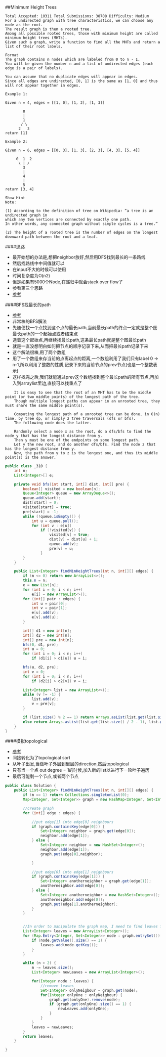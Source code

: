 ##Minimum Height Trees

    Total Accepted: 10311 Total Submissions: 38708 Difficulty: Medium
    For a undirected graph with tree characteristics, we can choose any node as the root.
    The result graph is then a rooted tree.
    Among all possible rooted trees, those with minimum height are called minimum height trees (MHTs).
    Given such a graph, write a function to find all the MHTs and return a list of their root labels.

    Format
    The graph contains n nodes which are labeled from 0 to n - 1.
    You will be given the number n and a list of undirected edges (each edge is a pair of labels).

    You can assume that no duplicate edges will appear in edges.
    Since all edges are undirected, [0, 1] is the same as [1, 0] and thus will not appear together in edges.

    Example 1:

    Given n = 4, edges = [[1, 0], [1, 2], [1, 3]]

            0
            |
            1
           / \
          2   3
    return [1]

    Example 2:

    Given n = 6, edges = [[0, 3], [1, 3], [2, 3], [4, 3], [5, 4]]

         0  1  2
          \ | /
            3
            |
            4
            |
            5
    return [3, 4]

    Show Hint
    Note:

    (1) According to the definition of tree on Wikipedia: “a tree is an undirected graph in
    which any two vertices are connected by exactly one path.
    In other words, any connected graph without simple cycles is a tree.”

    (2) The height of a rooted tree is the number of edges on the longest downward path between the root and a leaf.


####思路
- 最开始想的办法是,想把neighbor放好,然后用DFS找到最长的一条路线
- 然后找路线中中间值就可以
- 在input不大的时候可以使用
- 时间复杂度为O(n2)
- 但是如果有5000个Node,在递归中就会stack over flow了
- 参看第三个思路
- [参考](https://leetcode.com/discuss/72739/two-o-n-solutions)

####BFS找最长的path
- [参考](https://github.com/lydxlx1/LeetCode/blob/master/src/_310.java)
- 非常棒的BFS解法
- 先随便找一个点找到这个点的最长path,当前最长path的终点一定就是整个图最长path的一个起始点或者结束点
- 选着这个起始点,再继续找最长path,这条最长path就是整个图最长path
- 就是一直没想明白如何把节点的顺序记录下来,从而把最长path记录下来
- 这个解法很棒,用了两个数组
- 用了一个数组来存当前的点离起点的距离,一个数组利用了我们只有label 0 -> n-1,所以利用了整数的性质,记录下来的当前节点的prev节点(也是一个整数表示)
- 这样找完之后,我们就能通过prev这个数组找到整个最长path的所有节点,再加入到arraylist里边,直接可以找重点了

```
    It is easy to see that the root of an MHT has to be the middle point (or two middle points) of the longest path of the tree.
    Though multiple longest paths can appear in an unrooted tree, they must share the same middle point(s).

    Computing the longest path of a unrooted tree can be done, in O(n) time, by tree dp, or simply 2 tree traversals (dfs or bfs).
    The following code does the latter.

    Randomly select a node x as the root, do a dfs/bfs to find the node y that has the longest distance from y.
    Then y must be one of the endpoints on some longest path.
    Let y the new root, and do another dfs/bfs. Find the node z that has the longest distance from y.
    Now, the path from y to z is the longest one, and thus its middle point(s) is the answer.
```

```java
public class _310 {
    int n;
    List<Integer>[] e;

    private void bfs(int start, int[] dist, int[] pre) {
        boolean[] visited = new boolean[n];
        Queue<Integer> queue = new ArrayDeque<>();
        queue.add(start);
        dist[start] = 0;
        visited[start] = true;
        pre[start] = -1;
        while (!queue.isEmpty()) {
            int u = queue.poll();
            for (int v : e[u])
                if (!visited[v]) {
                    visited[v] = true;
                    dist[v] = dist[u] + 1;
                    queue.add(v);
                    pre[v] = u;
                }
        }
    }

    public List<Integer> findMinHeightTrees(int n, int[][] edges) {
        if (n <= 0) return new ArrayList<>();
        this.n = n;
        e = new List[n];
        for (int i = 0; i < n; i++)
            e[i] = new ArrayList<>();
        for (int[] pair : edges) {
            int u = pair[0];
            int v = pair[1];
            e[u].add(v);
            e[v].add(u);
        }

        int[] d1 = new int[n];
        int[] d2 = new int[n];
        int[] pre = new int[n];
        bfs(0, d1, pre);
        int u = 0;
        for (int i = 0; i < n; i++)
            if (d1[i] > d1[u]) u = i;

        bfs(u, d2, pre);
        int v = 0;
        for (int i = 0; i < n; i++)
            if (d2[i] > d2[v]) v = i;

        List<Integer> list = new ArrayList<>();
        while (v != -1) {
            list.add(v);
            v = pre[v];
        }

        if (list.size() % 2 == 1) return Arrays.asList(list.get(list.size() / 2));
        else return Arrays.asList(list.get(list.size() / 2 - 1), list.get(list.size() / 2));
    }
}
```

####模拟topological
- [参考](http://www.elvisyu.com/minimum-height-trees/)
- 间接转化为了topological sort
- 从叶子出发,当做叶子外层到里层的direction,然后topological
- 只有当一个点 out degree = 1的时候,加入新的list以进行下一轮叶子遍历
- 最后可能剩一个节点,或者两个节点

```java
public class Solution {
    public List<Integer> findMinHeightTrees(int n, int[][] edges) {
        if (n == 1) return Collections.singletonList(0);
        Map<Integer, Set<Integer>> graph = new HashMap<Integer, Set<Integer>>();

        //create graph
        for (int[] edge : edges) {

            //put edge[1] into edge[0] neighbours
            if (graph.containsKey(edge[0])) {
                Set<Integer> neighbor = graph.get(edge[0]);
                neighbor.add(edge[1]);
            } else {
                Set<Integer> neighbor = new HashSet<Integer>();
                neighbor.add(edge[1]);
                graph.put(edge[0],neighbor);

            }

            //put edge[0] into edge[1] neighbours
            if (graph.containsKey(edge[1])) {
                Set<Integer> anotherneighbor = graph.get(edge[1]);
                anotherneighbor.add(edge[0]);
            } else {
                Set<Integer> anotherneighbor = new HashSet<Integer>();
                anotherneighbor.add(edge[0]);
                graph.put(edge[1],anotherneighbor);
            }
        }


        //In order to manipulate the graph map, I need to find leaves first,
        List<Integer> leaves = new ArrayList<Integer>();
        for (Map.Entry<Integer, Set<Integer>> node : graph.entrySet()) {
            if (node.getValue().size() == 1) {
                leaves.add(node.getKey());
            }
        }

        while (n > 2) {
            n -= leaves.size();
            List<Integer> newLeaves = new ArrayList<Integer>();

            for(Integer node : leaves) {
                //remove leaves
                Set<Integer> onlyNeigbour = graph.get(node);
                for(Integer onlyOne : onlyNeigbour) {
                    graph.get(onlyOne).remove(node);
                    if (graph.get(onlyOne).size() == 1) {
                        newLeaves.add(onlyOne);
                    }
                }
            }
            leaves = newLeaves;
        }
        return leaves;
    }

}
```
